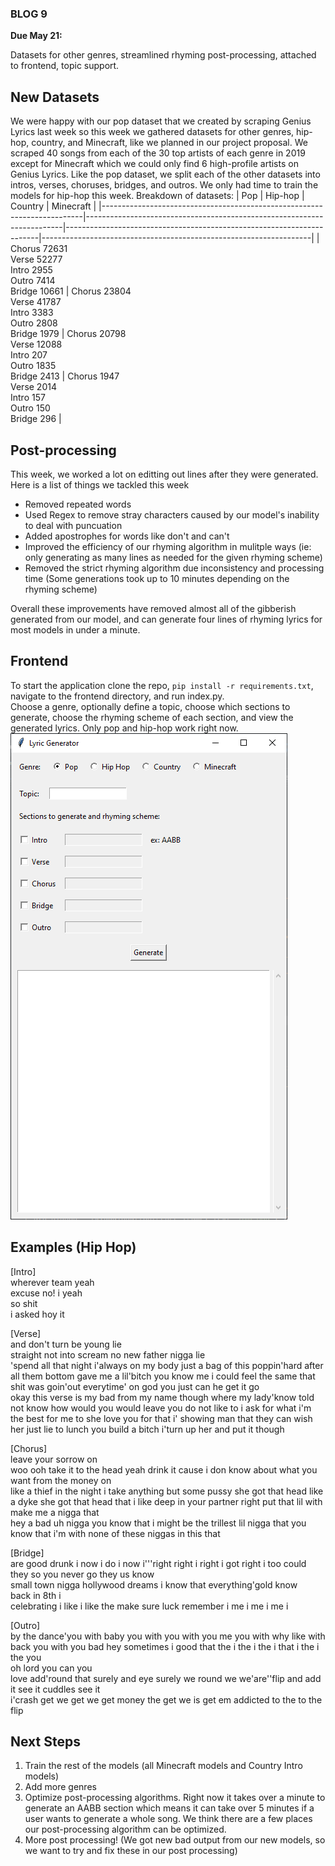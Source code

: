 ### BLOG 9 ###

**Due May 21:**   

Datasets for other genres, streamlined rhyming post-processing, attached to frontend, topic support.

## New Datasets ##
We were happy with our pop dataset that we created by scraping Genius Lyrics last week so this week we gathered datasets for other genres, hip-hop, country, and Minecraft, like we planned in our project proposal. We scraped 40 songs from each of the 30 top artists of each genre in 2019 except for Minecraft which we could only find 6 high-profile artists on Genius Lyrics. Like the pop dataset, we split each of the other datasets into intros, verses, choruses, bridges, and outros. We only had time to train the models for hip-hop this week.
Breakdown of datasets:
| Pop                                                                     | Hip-hop                                                                | Country                                                               | Minecraft                                                         |
|-------------------------------------------------------------------------|------------------------------------------------------------------------|-----------------------------------------------------------------------|-------------------------------------------------------------------|
| Chorus 72631<br>Verse 52277<br>Intro 2955<br>Outro 7414<br>Bridge 10661 | Chorus 23804<br>Verse 41787<br>Intro 3383<br>Outro 2808<br>Bridge 1979 | Chorus 20798<br>Verse 12088<br>Intro 207<br>Outro 1835<br>Bridge 2413 | Chorus 1947<br>Verse 2014<br>Intro 157<br>Outro 150<br>Bridge 296 |

## Post-processing ##
This week, we worked a lot on editting out lines after they were generated.  Here is a list of things we tackled this week
* Removed repeated words
* Used Regex to remove stray characters caused by our model's inability to deal with puncuation
* Added apostrophes for words like don't and can't
* Improved the efficiency of our rhyming algorithm in mulitple ways (ie: only generating as many lines as needed for the given rhyming scheme)
* Removed the strict rhyming algorithm due inconsistency and processing time (Some generations took up to 10 minutes depending on the rhyming scheme)

Overall these improvements have removed almost all of the gibberish generated from our model, and can generate four lines of rhyming lyrics for most models in under a minute.

## Frontend ##
To start the application clone the repo, `pip install -r requirements.txt`, navigate to the frontend directory, and run index.py.  
Choose a genre, optionally define a topic, choose which sections to generate, choose the rhyming scheme of each section, and view the generated lyrics. Only pop and hip-hop work right now.
![app](https://github.com/bfok123/Capstone-Project/blob/master/images/frontend.png)

## Examples (Hip Hop) ##
[Intro]  
wherever team yeah  
excuse no! i yeah  
so shit  
i asked hoy it  

[Verse]  
and don't turn be young lie  
straight not into scream no new father nigga lie  
'spend all that night i'always on my body just a bag of this poppin'hard after all them bottom gave me a lil'bitch you know me i could feel the same that shit was goin'out everytime' on god you just can he get it go  
okay this verse is my bad from my name though where my lady'know told not know how would you would leave you do not like to i ask for   what i'm the best for me to she love you for that i' showing man that they can wish her just lie to lunch you build a bitch i'turn up her and put it though  

[Chorus]  
leave your sorrow on  
woo ooh take it to the head yeah drink it cause i don know about what you want from the money on  
like a thief in the night i take anything but some pussy she got that head like a dyke she got that head that i like deep in your partner right put that lil with make me a nigga that  
hey a bad uh nigga you know that i might be the trillest lil nigga that you know that i'm with none of these niggas in this that  

[Bridge]  
are good drunk i now i do i now i'''right right i right i got right i too could they so you never go they us know  
small town nigga hollywood dreams i know that everything'gold know  
back in 8th i  
celebrating i like i like the make sure luck remember i me i me i me i  

[Outro]  
by the dance'you with baby you with you with you me you with why like with back you with you bad hey sometimes i good that the i the i the i that i the i the you  
oh lord you can you  
love add'round that surely and eye surely we round we we'are''flip and add it see it cuddles see it  
i'crash get we get we get money the get we is get em addicted to the to the flip  

## Next Steps  ##
1. Train the rest of the models (all Minecraft models and Country Intro models)
2. Add more genres
3. Optimize post-processing algorithms. Right now it takes over a minute to generate an AABB section which means it can take over 5 minutes if a user wants to generate a whole song. We think there are a few places our post-processing algorithm can be optimized.
4. More post processing! (We got new bad output from our new models, so we want to try and fix these in our post processing)
